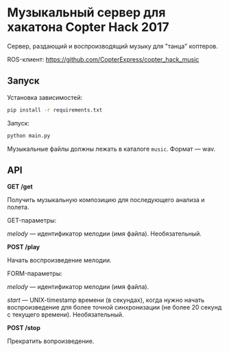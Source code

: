 Музыкальный сервер для хакатона Copter Hack 2017
===

Сервер, раздающий и воспроизводящий музыку для "танца" коптеров.

ROS-клиент: https://github.com/CopterExpress/copter_hack_music

Запуск
---

Установка зависимостей:

```bash
pip install -r requirements.txt
```

Запуск:

```bash
python main.py
```

Музыкальные файлы должны лежать в каталоге ``music``. Формат — wav.

API
---

**GET /get**

Получить музыкальную композицию для последующего анализа и полета.

GET-параметры:

*melody* — идентификатор мелодии (имя файла). Необязательный.

**POST /play**

Начать воспроизведение мелодии.

FORM-параметры:

*melody* — идентификатор мелодии (имя файла).

*start* — UNIX-timestamp времени (в секундах), когда нужно начать воспроизведение для более точной синхронизации (не более 20 секунд с текущего времени). Необязательный.

**POST /stop**

Прекратить вопроизведение.
